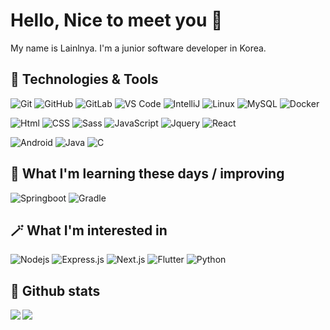 # Hello, Nice to meet you 📸 

My name is Lainlnya. I'm a junior software developer in Korea.

## 📌  Technologies & Tools
  ![Git](https://img.shields.io/badge/-Git-black?style=flat-square&logo=git)
  ![GitHub](https://img.shields.io/badge/-GitHub-181717?style=flat-square&logo=github)
  ![GitLab](https://img.shields.io/badge/-GitLab-FCA121?style=flat-square&logo=gitlab)
  ![VS Code](https://img.shields.io/badge/-VS%20Code-007ACC?style=flat-square&logo=visual-studio-code)
  ![IntelliJ](https://img.shields.io/badge/-IntelliJ%20IDEA-black?style=flat-square&logo=jetbrains)
  ![Linux](https://img.shields.io/badge/Linux-black?style=flat-square&logo=linux)
  ![MySQL](https://img.shields.io/badge/-MySQL-black?style=flat-square&logo=mysql)
  ![Docker](https://img.shields.io/badge/-Docker-007ACC?style=flat-square&logo=docker)
  
  ![Html](https://img.shields.io/badge/Html-black?style=flat-square&logo=HTML5)
  ![CSS](https://img.shields.io/badge/Css-CC6699?style=flat-square&logo=CSS3)
  ![Sass](https://img.shields.io/badge/Sass-black?style=flat-square&logo=Sass)
  ![JavaScript](https://img.shields.io/badge/Javascript-black?style=flat-square&logo=Javascript)
  ![Jquery](https://img.shields.io/badge/jquery-1166A9?style=flat-square&logo=jquery)
  ![React](https://img.shields.io/badge/React-black?style=flat-square&logo=React)
  
  ![Android](https://img.shields.io/badge/Android-05150C?style=flat-square&logo=android)
  ![Java](https://img.shields.io/badge/Java-orange?style=flat-square&logo=Java)
  ![C](https://img.shields.io/badge/C-black?style=flat-square&logo=C)
  
## 📖 What I'm learning these days / improving
  ![Springboot](https://img.shields.io/badge/Springboot-black?style=flat-square&logo=Spring-boot)
  ![Gradle](https://img.shields.io/badge/Gradle-012F38?style=flat-square&logo=Gradle)
  
## 🪄 What I'm interested in
  ![Nodejs](https://img.shields.io/badge/Nodejs-black?style=flat-square&logo=node.js)
  ![Express.js](https://img.shields.io/badge/Express-black?style=flat-square&logo=Express)
  ![Next.js](https://img.shields.io/badge/NextJs-black?style=flat-square&logo=Next.js)
  ![Flutter](https://img.shields.io/badge/Flutter-1166A9?style=flat-square&logo=Flutter)
  ![Python](https://img.shields.io/badge/Python-black?style=flat-square&logo=Python)
  
## 💌 Github stats
  <img align="left" src="https://github-readme-stats.vercel.app/api?username=Lainlnya&show_icons=true&count_private=true&theme=aura_dark" />
  <img src="https://github-readme-stats.vercel.app/api/top-langs/?username=Lainlnya&layout=compact&count_private=true&theme=aura_dark" />
